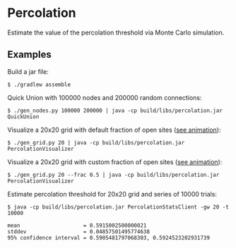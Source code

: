 # Percolation 

Estimate the value of the percolation threshold via Monte Carlo simulation. 

## Examples 

Build a jar file:

    $ ./gradlew assemble

Quick Union with 100000 nodes and 200000 random connections:

    $ ./gen_nodes.py 100000 200000 | java -cp build/libs/percolation.jar QuickUnion

Visualize a 20x20 grid with default fraction of open sites ([see animation](visualizer1.gif?raw=true)):

    $ ./gen_grid.py 20 | java -cp build/libs/percolation.jar PercolationVisualizer

Visualize a 20x20 grid with custom fraction of open sites ([see animation](visualizer2.gif?raw=true)):

    $ ./gen_grid.py 20 --frac 0.5 | java -cp build/libs/percolation.jar PercolationVisualizer

Estimate percolation threshold for 20x20 grid and series of 10000 trials:

    $ java -cp build/libs/percolation.jar PercolationStatsClient -gw 20 -t 10000

    mean                    = 0.5915002500000021
    stddev                  = 0.04857501495774638
    95% confidence interval = 0.5905481797068303, 0.5924523202931739
